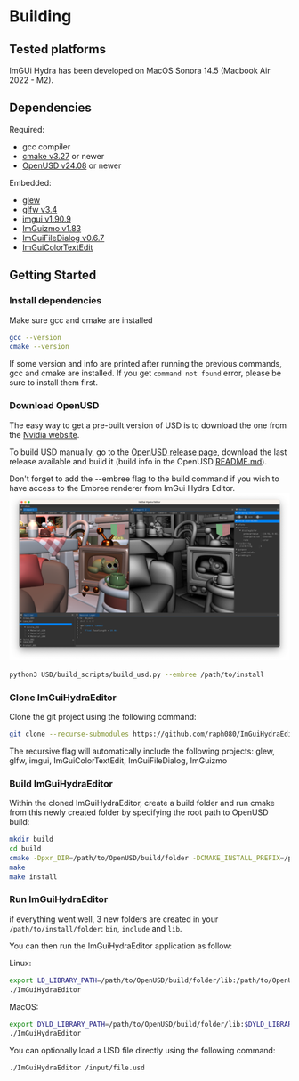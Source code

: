 # Building

## Tested platforms

ImGUi Hydra has been developed on MacOS Sonora 14.5 (Macbook Air 2022 - M2).

## Dependencies

Required:
* gcc compiler
* [cmake v3.27](https://cmake.org/) or newer
* [OpenUSD v24.08](https://github.com/PixarAnimationStudios/OpenUSD) or newer

Embedded:
* [glew](https://github.com/Perlmint/glew-cmake)
* [glfw v3.4](https://github.com/glfw/glfw)
* [imgui v1.90.9](https://github.com/ocornut/imgui)
* [ImGuizmo v1.83](https://github.com/CedricGuillemet/ImGuizmo)
* [ImGuiFileDialog v0.6.7](https://github.com/aiekick/ImGuiFileDialog)
* [ImGuiColorTextEdit](https://github.com/BalazsJako/ImGuiColorTextEdit)

## Getting Started

### Install dependencies

Make sure gcc and cmake are installed

```bash
gcc --version
cmake --version
```
If some version and info are printed after running the previous commands, gcc and cmake are installed. If you get `command not found` error, please be sure to install them first.

### Download OpenUSD

The easy way to get a pre-built version of USD is to download the one from the [Nvidia website](https://developer.nvidia.com/usd).

To build USD manually, go to the [OpenUSD release page](https://github.com/PixarAnimationStudios/OpenUSD/releases), download the last release available and build it (build info in the OpenUSD [README.md](https://github.com/PixarAnimationStudios/OpenUSD/blob/release/README.md)).

Don't forget to add the --embree flag to the build command if you wish to have access to the Embree renderer from ImGui Hydra Editor.
![embree enabled in ImGui Hydra Editor](resources/storm_embree.png)

```bash
python3 USD/build_scripts/build_usd.py --embree /path/to/install
```

### Clone ImGuiHydraEditor

Clone the git project using the following command:

```bash
git clone --recurse-submodules https://github.com/raph080/ImGuiHydraEditor.git
```

The recursive flag will automatically include the following projects: glew, glfw, imgui, ImGuiColorTextEdit, ImGuiFileDialog, ImGuizmo

### Build ImGuiHydraEditor

Within the cloned ImGuiHydraEditor, create a build folder and run cmake from this newly created folder by specifying the root path to OpenUSD build:

```bash
mkdir build
cd build
cmake -Dpxr_DIR=/path/to/OpenUSD/build/folder -DCMAKE_INSTALL_PREFIX=/path/to/install/folder ..
make
make install
```

### Run ImGuiHydraEditor
   
if everything went well, 3 new folders are created in your `/path/to/install/folder`: `bin`, `include` and `lib`.

You can then run the ImGuiHydraEditor application as follow:

Linux:
```bash
export LD_LIBRARY_PATH=/path/to/OpenUSD/build/folder/lib:/path/to/OpenUSD/build/folder/lib64:$LD_LIBRARY_PATH
./ImGuiHydraEditor
```

MacOS:
```bash
export DYLD_LIBRARY_PATH=/path/to/OpenUSD/build/folder/lib:$DYLD_LIBRARY_PATH
./ImGuiHydraEditor
```

You can optionally load a USD file directly using the following command:
```bash
./ImGuiHydraEditor /input/file.usd
```